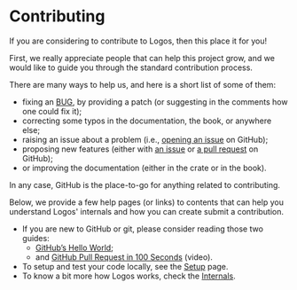 # Contributing

If you are considering to contribute to Logos, then this place it for you!

First, we really appreciate people that can help this project grow, and we
would like to guide you through the standard contribution process.

There are many ways to help us, and here is a short list of some of them:

+ fixing an [BUG](https://github.com/maciejhirsz/logos/labels/bug), by providing
  a patch (or suggesting in the comments how one could fix it);
+ correcting some typos in the documentation, the book, or anywhere else;
+ raising an issue about a problem (i.e.,
  [opening an issue](https://github.com/maciejhirsz/logos/issues/new) on GitHub);
+ proposing new features (either with
  [an issue](https://github.com/maciejhirsz/logos/issues/new) or
  [a pull request](https://github.com/maciejhirsz/logos/pulls) on GitHub);
+ or improving the documentation (either in the crate or in the book).

In any case, GitHub is the place-to-go for anything related to contributing.

Below, we provide a few help pages (or links) to contents that can help you
understand Logos' internals and how you can create submit a contribution.

+ If you are new to GitHub or git, please consider reading those two guides:
  + [GitHub’s Hello World](https://docs.github.com/en/get-started/quickstart/hello-world);
  + and [GitHub Pull Request in 100 Seconds](https://www.youtube.com/watch?v=8lGpZkjnkt4&ab_channel=Fireship)
    (video).
+ To setup and test your code locally, see the [Setup](./contributing/setup.md)
  page.
+ To know a bit more how Logos works, check the
  [Internals](./contributing/internals.md).
